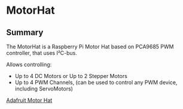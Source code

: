 ﻿# MotorHat

## Summary
The MotorHat is a Raspberry Pi Motor Hat based on PCA9685 PWM controller, that uses I²C-bus.

Allows controlling:
* Up to 4 DC Motors or Up to 2 Stepper Motors
* Up to 4 PWM Channels, (can be used to control any PWM device, including ServoMotors)

[Adafruit Motor Hat](https://www.adafruit.com/product/2348)

